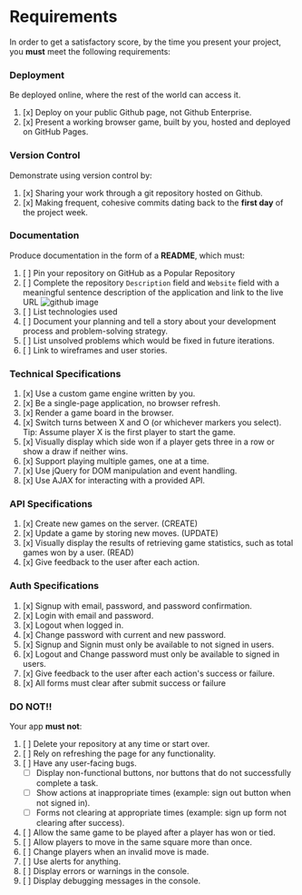 # Requirements

In order to get a satisfactory score, by the time you present your project, you
**must** meet the following requirements:

### Deployment

Be deployed online, where the rest of the world can access it.

1.  [x] Deploy on your public Github page, not Github Enterprise.
1.  [x] Present a working browser game, built by you, hosted and deployed on GitHub Pages.

### Version Control

Demonstrate using version control by:

1.  [x] Sharing your work through a git repository hosted on Github.
1.  [x] Making frequent, cohesive commits dating back to the **first day**
of the project week.

### Documentation

Produce documentation in the form of a **README**, which must:

1.  [ ] Pin your repository on GitHub as a Popular Repository
1.  [ ] Complete the repository `Description` field and `Website` field with a meaningful sentence description of the application and link to the live URL
![github image](https://git.generalassemb.ly/storage/user/3667/files/beae41ae-aaaa-11e7-8867-63958d376a0b)
1.  [ ] List technologies used
1.  [ ] Document your planning and tell a story about your development process and problem-solving strategy.
1.  [ ] List unsolved problems which would be fixed in future iterations.
1.  [ ] Link to wireframes and user stories.

### Technical Specifications

1.  [x] Use a custom game engine written by you.
1.  [x] Be a single-page application, no browser refresh.
1.  [x] Render a game board in the browser.
1.  [x] Switch turns between X and O (or whichever markers you select).  Tip:  Assume player X is the first player to start the game.
1.  [x] Visually display which side won if a player gets three in a row or show a draw if neither wins.
1.  [x] Support playing multiple games, one at a time.
1.  [x] Use jQuery for DOM manipulation and event handling.
1.  [x] Use AJAX for interacting with a provided API.

### API Specifications

1.  [x] Create new games on the server. (CREATE)
1.  [x] Update a game by storing new moves. (UPDATE)
1.  [x] Visually display the results of retrieving game statistics, such as total games won by a user. (READ)
1.  [x] Give feedback to the user after each action.

### Auth Specifications

1.  [x] Signup with email, password, and password confirmation.
1.  [x] Login with email and password.
1.  [x] Logout when logged in.
1.  [x] Change password with current and new password.
1.  [x] Signup and Signin must only be available to not signed in users.
1.  [x] Logout and Change password must only be available to signed in users.
1.  [x] Give feedback to the user after each action's success or failure.
1.  [x] All forms must clear after submit success or failure

### DO NOT!!

Your app **must not**:
1.  [ ] Delete your repository at any time or start over.
1.  [ ] Rely on refreshing the page for any functionality.
1.  [ ] Have any user-facing bugs.
    -  [ ] Display non-functional buttons, nor buttons that do not successfully complete a task.
    -  [ ] Show actions at inappropriate times (example: sign out button when not signed in).
    -  [ ] Forms not clearing at appropriate times (example: sign up form not clearing after success).
1.  [ ] Allow the same game to be played after a player has won or tied.
1.  [ ] Allow players to move in the same square more than once.
1.  [ ] Change players when an invalid move is made.
1.  [ ] Use alerts for anything.
1.  [ ] Display errors or warnings in the console.
1.  [ ] Display debugging messages in the console.
